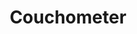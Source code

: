 ---
layout: external
title: Couchometer
description: "This app does one thing: times how long you sit, and buzzes to make you get active. Role: developer."
category: projects
external_url: https://github.com/altosaar/couchometer
tags: [couchometer, fitbit, quantified self, app, android, jaan altosaar, altosaar, jaan]
image:
  thumb: couchometer.png
published: true
---
